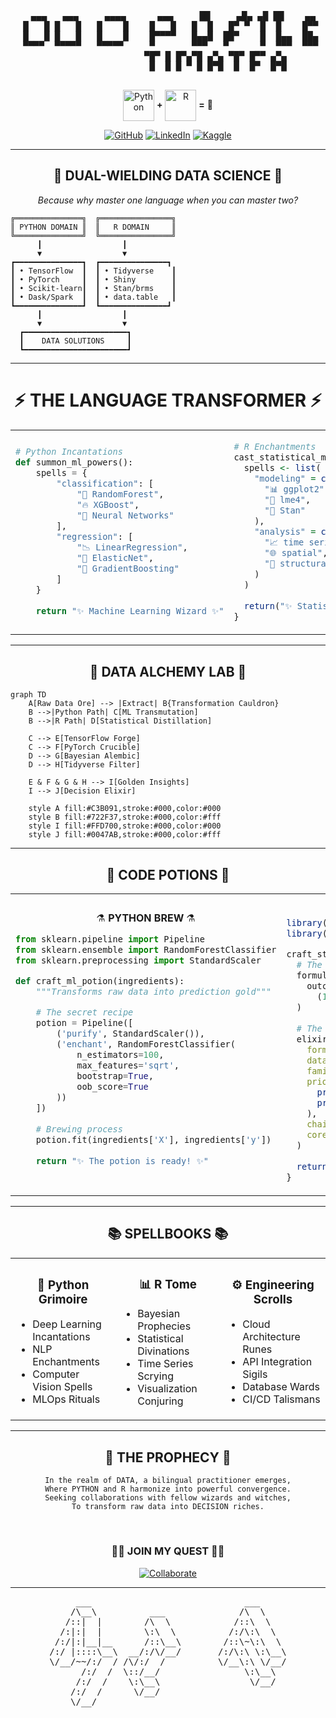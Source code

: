 <div align="center">
  <pre>
  ▄▄▄   ▄▄▄     ▄▄▄▄      ▄▄▄     ██     ▄█▄ ▄█ ██    ▄▄
 █   █ █   █   █    █    █   █   █  █   █▀ ▀  █  █    █▀▀
 █   █ █   █   █    █    █▀▀▀▀   █▄▄█  ██▀    █  █▄▄  ██▄
 ▀▀▀▀  ▀▀▀▀▀   ▀▀▀▀▀     ▀       ▀▀▀   ▀      ▀  ▀▀▀  ▀▀▀
                  ▀█▀ █ █▀▄▀█ ▄▀▄ ▀█▀ █▀▀ ▄▀▄
                   █  █ █ ▀ █ █▀█  █  █▀  █▀█
  </pre>
  
  <div>
    <img src="https://img.icons8.com/color/96/python--v1.png" width="50" alt="Python" align="center" />
    <b>+</b>
    <img src="https://img.icons8.com/fluency/96/r-project.png" width="50" alt="R" align="center" />
    <b>=</b>
    <span>🔮</span>
  </div>
  
  [![GitHub](https://img.shields.io/badge/GitHub-100000?style=for-the-badge&logo=github&logoColor=white)](https://github.com/joaquimtimoteo)
  [![LinkedIn](https://img.shields.io/badge/LinkedIn-0077B5?style=for-the-badge&logo=linkedin&logoColor=white)](https://www.linkedin.com/in/joaquim-timóteo-619957227)
  [![Kaggle](https://img.shields.io/badge/Kaggle-20BEFF?style=for-the-badge&logo=Kaggle&logoColor=white)](https://kaggle.com/joaquimtimoteo)
</div>

---

<div align="center">
  <h2>🔄 DUAL-WIELDING DATA SCIENCE 🔄</h2>
  <i>Because why master one language when you can master two?</i>
</div>

```
╔═══════════════╗  ╔════════════════╗
║ PYTHON DOMAIN ║  ║   R DOMAIN     ║
╚═══════════════╝  ╚════════════════╝
      ┃                  ┃
      ▼                  ▼
┏━━━━━━━━━━━━━━━┓  ┏━━━━━━━━━━━━━━━┓
┃ • TensorFlow  ┃  ┃ • Tidyverse    ┃
┃ • PyTorch     ┃  ┃ • Shiny        ┃
┃ • Scikit-learn┃  ┃ • Stan/brms    ┃
┃ • Dask/Spark  ┃  ┃ • data.table   ┃
┗━━━━━━━━━━━━━━━┛  ┗━━━━━━━━━━━━━━━┛
      ┃                  ┃
      ▼                  ▼
  ┏━━━━━━━━━━━━━━━━━━━━━━━┓
  ┃    DATA SOLUTIONS     ┃
  ┗━━━━━━━━━━━━━━━━━━━━━━━┛
```

---

<div align="center">
  <h1>⚡ THE LANGUAGE TRANSFORMER ⚡</h1>
</div>

<table>
<tr>
<td>

```python
# Python Incantations
def summon_ml_powers():
    spells = {
        "classification": [
            "🌲 RandomForest",
            "🔥 XGBoost",
            "🧠 Neural Networks"
        ],
        "regression": [
            "📉 LinearRegression",
            "💫 ElasticNet",
            "🌊 GradientBoosting"
        ]
    }
    
    return "✨ Machine Learning Wizard ✨"
```

</td>
<td>

```r
# R Enchantments
cast_statistical_magic <- function() {
  spells <- list(
    "modeling" = c(
      "📊 ggplot2",
      "🧮 lme4",
      "🔮 Stan"
    ),
    "analysis" = c(
      "📈 time series",
      "🌐 spatial", 
      "🧩 structural"
    )
  )
  
  return("✨ Statistical Sorcerer ✨")
}
```

</td>
</tr>
</table>

---

<div align="center">
  <h2>💠 DATA ALCHEMY LAB 💠</h2>
</div>

```mermaid
graph TD
    A[Raw Data Ore] --> |Extract| B{Transformation Cauldron}
    B -->|Python Path| C[ML Transmutation]
    B -->|R Path| D[Statistical Distillation]
    
    C --> E[TensorFlow Forge]
    C --> F[PyTorch Crucible]
    D --> G[Bayesian Alembic]
    D --> H[Tidyverse Filter]
    
    E & F & G & H --> I[Golden Insights]
    I --> J[Decision Elixir]
    
    style A fill:#C3B091,stroke:#000,color:#000
    style B fill:#722F37,stroke:#000,color:#fff
    style I fill:#FFD700,stroke:#000,color:#000
    style J fill:#0047AB,stroke:#000,color:#fff
```

---

<div align="center">
  <h2>🧪 CODE POTIONS 🧪</h2>
</div>

<table>
<tr>
<td>

<div align="center">⚗️ <b>PYTHON BREW</b> ⚗️</div>

```python
from sklearn.pipeline import Pipeline
from sklearn.ensemble import RandomForestClassifier
from sklearn.preprocessing import StandardScaler

def craft_ml_potion(ingredients):
    """Transforms raw data into prediction gold"""
    
    # The secret recipe
    potion = Pipeline([
        ('purify', StandardScaler()),
        ('enchant', RandomForestClassifier(
            n_estimators=100,
            max_features='sqrt',
            bootstrap=True,
            oob_score=True
        ))
    ])
    
    # Brewing process
    potion.fit(ingredients['X'], ingredients['y'])
    
    return "✨ The potion is ready! ✨"
```

</td>
<td>

<div align="center">⚗️ <b>R ELIXIR</b> ⚗️</div>

```r
library(tidyverse)
library(brms)

craft_statistical_elixir <- function(ingredients) {
  # The arcane formula
  formula <- bf(
    outcome ~ s(predictor1) + 
      (1 + predictor2 | group)
  )
  
  # The mystical brewing
  elixir <- brm(
    formula = formula,
    data = ingredients,
    family = gaussian(),
    prior = c(
      prior(normal(0, 5), class = "b"),
      prior(normal(0, 3), class = "sd")
    ),
    chains = 4,
    cores = 4
  )
  
  return("✨ The elixir is ready! ✨")
}
```

</td>
</tr>
</table>

---

<div align="center">
  <h2>📚 SPELLBOOKS 📚</h2>
</div>

<table>
<tr>
<td width="33%" align="center">
  <h3>🐍 Python Grimoire</h3>
  <ul align="left">
    <li>Deep Learning Incantations</li>
    <li>NLP Enchantments</li>
    <li>Computer Vision Spells</li>
    <li>MLOps Rituals</li>
  </ul>
</td>
<td width="33%" align="center">
  <h3>📊 R Tome</h3>
  <ul align="left">
    <li>Bayesian Prophecies</li>
    <li>Statistical Divinations</li>
    <li>Time Series Scrying</li>
    <li>Visualization Conjuring</li>
  </ul>
</td>
<td width="33%" align="center">
  <h3>⚙️ Engineering Scrolls</h3>
  <ul align="left">
    <li>Cloud Architecture Runes</li>
    <li>API Integration Sigils</li>
    <li>Database Wards</li>
    <li>CI/CD Talismans</li>
  </ul>
</td>
</tr>
</table>

---

<div align="center">
  <h2>🔮 THE PROPHECY 🔮</h2>
  
```
In the realm of DATA, a bilingual practitioner emerges,
Where PYTHON and R harmonize into powerful convergence.
Seeking collaborations with fellow wizards and witches,
To transform raw data into DECISION riches.
```

  <br>
  <h3>🧙‍♂️ JOIN MY QUEST 🧙‍♀️</h3>
  
  [![Collaborate](https://img.shields.io/badge/JOIN-THE_ALLIANCE-purple?style=for-the-badge)](https://github.com/joaquimtimoteo)
</div>

---

<div align="center">
  <pre>
           ___                             ___           
          /\__\          ___              /\  \          
         /::|  |        /\  \            /::\  \         
        /:|:|  |        \:\  \          /:/\:\  \        
       /:/|:|__|__      /::\__\        /::\~\:\  \       
      /:/ |::::\__\  __/:/\/__/       /:/\:\ \:\__\      
      \/__/~~/:/  / /\/:/  /          \/__\:\ \/__/      
            /:/  /  \::/__/                \:\__\        
           /:/  /    \:\__\                 \/__/        
          /:/  /      \/__/                              
          \/__/                                          
  </pre>
</div>
